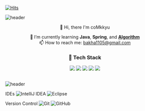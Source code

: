 [![Hits](https://hits.seeyoufarm.com/api/count/incr/badge.svg?url=https%3A%2F%2Fgithub.com%2FEunee&count_bg=%2379C83D&title_bg=%23555555&icon=&icon_color=%23E7E7E7&title=hits&edge_flat=false)](https://hits.seeyoufarm.com)

![header](https://capsule-render.vercel.app/api?type=waving&color=auto&height=180&section=header&text=%20coMkkyu&fontSize=50&fontColor=ffffff&fontAlign=80)

<div align=center> 👋 Hi, there I'm coMkkyu </div>

<div align=center>
  
🌱 I’m currently learning <b>Java</b>, <b>Spring</b>, and <a href="https://github.com/S6-Daejeon4-Study/D4-4idiots-Study"><b>Algorithm</b></a> <br>
📫 How to reach me: bakha1105@gmail.com <br>
</div>

<div align=center> <h3> 🚩 Tech Stack </h3></div>
<p align="center">
<img src="https://img.shields.io/badge/JAVA-informational?logo=Java&logoColor=white&style=flat-square"/></a>
<img src="https://img.shields.io/badge/Spring-brightgreen?logo=Spring&logoColor=white&style=flat-square"/></a>
<img src="https://img.shields.io/badge/VUE-ff69b4?logo=Vue.js&logoColor=white&style=flat-square"/></a>
<img src="https://img.shields.io/badge/git-%23F05033.svg?style=for-the-badge&logo=git&logoColor=white&style=flat-square"/></a>
<img src="https://img.shields.io/badge/notion-black.svg?style=for-the-badge&logo=Notion&logoColor=white&style=flat-square"/></a>
<br><br>
</p>

![header](https://capsule-render.vercel.app/api?type=waving&color=auto&height=100&section=footer&fontSize=50&fontColor=ffffff&fontAlign=80)

IDEs
![IntelliJ IDEA](https://img.shields.io/badge/IntelliJIDEA-000000.svg?style=for-the-badge&logo=intellij-idea&logoColor=white)
![Eclipse](https://img.shields.io/badge/Eclipse-FE7A16.svg?style=for-the-badge&logo=Eclipse&logoColor=white)

Version Control
![Git](https://img.shields.io/badge/git-%23F05033.svg?style=for-the-badge&logo=git&logoColor=white)
![GitHub](https://img.shields.io/badge/github-%23121011.svg?style=for-the-badge&logo=github&logoColor=white)
<!-- ![GitLab](https://img.shields.io/badge/gitlab-%23181717.svg?style=for-the-badge&logo=gitlab&logoColor=white) -->


<!--
**coMkkyu/coMkkyu** is a ✨ _special_ ✨ repository because its `README.md` (this file) appears on your GitHub profile.

Here are some ideas to get you started:

- 🔭 I’m currently working on ...
- 🌱 I’m currently learning ...
- 👯 I’m looking to collaborate on ...
- 🤔 I’m looking for help with ...
- 💬 Ask me about ...
- 📫 How to reach me: ...
- 😄 Pronouns: ...
- ⚡ Fun fact: ...
-->
